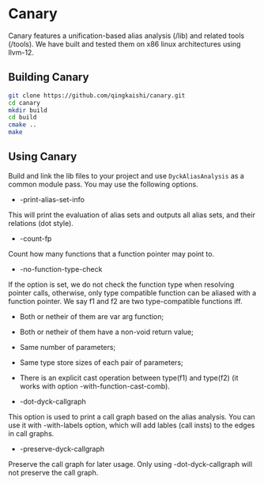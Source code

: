 Canary
======

Canary features a unification-based alias analysis (/lib) and related tools (/tools).
We have built and tested them on x86 linux architectures using llvm-12.


Building Canary
------

```bash
git clone https://github.com/qingkaishi/canary.git
cd canary
mkdir build
cd build
cmake ..
make
```


Using Canary
------

Build and link the lib files to your project and use `DyckAliasAnalysis` as a common module pass. 
You may use the following options.

* -print-alias-set-info

This will print the evaluation of alias sets and outputs all alias sets, and their 
relations (dot style).

* -count-fp

Count how many functions that a function pointer may point to.

* -no-function-type-check

If the option is set, we do not check the function type when resolving pointer
calls, otherwise, only type compatible function can be aliased with a function
pointer. We say f1 and f2 are two type-compatible functions iff.

- Both or netheir of them are var arg function;

- Both or netheir of them have a non-void return value;

- Same number of parameters;

- Same type store sizes of each pair of parameters;

- There is an explicit cast operation between type(f1) and type(f2) 
(it works with option -with-function-cast-comb).

* -dot-dyck-callgraph

This option is used to print a call graph based on the alias analysis.
You can use it with -with-labels option, which will add lables (call insts)
to the edges in call graphs.

* -preserve-dyck-callgraph

Preserve the call graph for later usage. Only using  -dot-dyck-callgraph
will not preserve the call graph.
